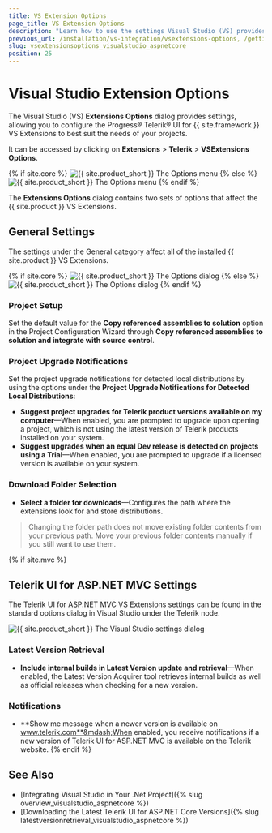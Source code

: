 ```yaml
---
title: VS Extension Options
page_title: VS Extension Options
description: "Learn how to use the settings Visual Studio (VS) provides that allow you to configure the {{ site.product }} VS Extensions to best suit your needs."
previous_url: /installation/vs-integration/vsextensions-options, /getting-started/vs-integration/vsextensions-options, /vs-integration-mvc/vsextensions-options
slug: vsextensionsoptions_visualstudio_aspnetcore
position: 25
---
```


# Visual Studio Extension Options

The Visual Studio (VS) **Extensions Options** dialog provides settings, allowing you to configure the Progress&reg; Telerik&reg; UI for {{ site.framework }} VS Extensions to best suit the  needs of your projects.

It can be accessed by clicking on **Extensions** > **Telerik** > **VSExtensions Options**.

{% if site.core %}
![{{ site.product_short }} The Options menu](../vs-integration/images/vsx-options.png)
{% else %}
![{{ site.product_short }} The Options menu](../vs-integration/images/images-mvc/options_menu.png)
{% endif %}

The **Extensions Options** dialog contains two sets of options that affect the {{ site.product }} VS Extensions.

## General Settings

The settings under the General category affect all of the installed {{ site.product }} VS Extensions.

{% if site.core %}
![{{ site.product_short }} The Options dialog](../vs-integration/images/options.png)
{% else %}
![{{ site.product_short }} The Options dialog](../vs-integration/images/images-mvc/options.png)
{% endif %}

### Project Setup

Set the default value for the **Copy referenced assemblies to solution** option in the Project Configuration Wizard through **Copy referenced assemblies to solution and integrate with source control**.

### Project Upgrade Notifications

Set the project upgrade notifications for detected local distributions by using the options under the **Project Upgrade Notifications for Detected Local Distributions**:

- **Suggest project upgrades for Telerik product versions available on my computer**&mdash;When enabled, you are prompted to upgrade upon opening a project, which is not using the latest version of Telerik products installed on your system.
- **Suggest upgrades when an equal Dev release is detected on projects using a Trial**&mdash;When enabled, you are prompted to upgrade if a licensed version is available on your system.

### Download Folder Selection

- **Select a folder for downloads**&mdash;Configures the path where the extensions look for and store distributions.

> Changing the folder path does not move existing folder contents from your previous path. Move your previous folder contents manually if you still want to use them.

{% if site.mvc %}
## Telerik UI for ASP.NET MVC Settings

The Telerik UI for ASP.NET MVC VS Extensions settings can be found in the standard options dialog in Visual Studio under the Telerik node.

![{{ site.product_short }} The Visual Studio settings dialog](../vs-integration/images/images-mvc/visual-studio-settings.png)

### Latest Version Retrieval

- **Include internal builds in Latest Version update and retrieval**&mdash;When enabled, the Latest Version Acquirer tool retrieves internal builds as well as official releases when checking for a new version.

### Notifications

- **Show me message when a newer version is available on www.telerik.com**&mdash;When enabled, you receive notifications if a new version of Telerik UI for ASP.NET MVC is available on the Telerik website.
{% endif %}

## See Also

* [Integrating Visual Studio in Your .Net Project]({% slug overview_visualstudio_aspnetcore %})
* [Downloading the Latest Telerik UI for ASP.NET Core Versions]({% slug latestversionretrieval_visualstudio_aspnetcore %})
